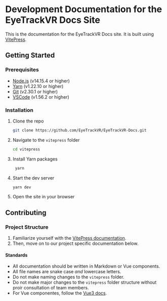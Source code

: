 # Development Documentation for the EyeTrackVR Docs Site

This is the documentation for the EyeTrackVR Docs site. It is built using [VitePress](https://vitepress.vuejs.org/).

## Getting Started

### Prerequisites

- [Node.js](https://nodejs.org/en/) (v14.15.4 or higher)
- [Yarn](https://yarnpkg.com/) (v1.22.10 or higher)
- [Git](https://git-scm.com/) (v2.30.1 or higher)
- [VSCode](https://code.visualstudio.com/) (v1.56.2 or higher)
  
### Installation

1. Clone the repo

   ```sh
   git clone https://github.com/EyeTrackVR/EyeTrackVR-Docs.git
   ```

2. Navigate to the `vitepress` folder

   ```sh
   cd vitepress
   ```

3. Install Yarn packages

   ```sh
    yarn
    ```

4. Start the dev server

      ```sh
      yarn dev
      ```

5. Open the site in your browser

## Contributing

### Project Structure

1. Familiarize yourself with the [VitePress documentation](https://vitepress.vuejs.org/).
2. Then, move on to our project specific documentation below.

#### Standards

- All documentation should be written in Markdown or Vue components.
- All file names are snake case *and* lowercase letters.
- Do not make naming changes to the `vitepress` folder.
- Do not make major changes to the `vitepress` folder structure without proir consultation of team members.
- For Vue componentes, follow the [Vue3 docs](https://vuejs.org/guide/introduction.html).
